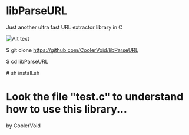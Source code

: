 libParseURL
===========

 Just another ultra fast URL extractor library in C

![Alt text](http://media.giphy.com/media/OvZewcVUv6Sha/giphy.gif)

$ git clone https://github.com/CoolerVoid/libParseURL


$ cd libParseURL

\# sh install.sh


# Look the file "test.c" to understand how to use this library...

by CoolerVoid

